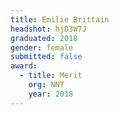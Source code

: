 ```yaml
---
title: Emilie Brittain
headshot: hjD3W7J
graduated: 2018
gender: female
submitted: false
award:
  - title: Merit
    org: NNT
    year: 2018
---
```

